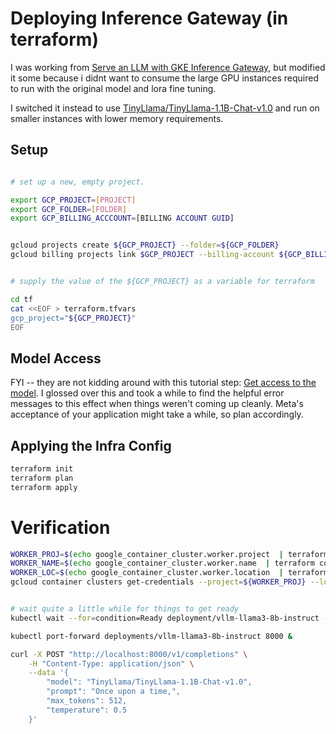 

# Deploying Inference Gateway (in terraform)

I was working from [Serve an LLM with GKE Inference Gateway](https://cloud.google.com/kubernetes-engine/docs/tutorials/serve-with-gke-inference-gateway), but modified it some because i didnt want to consume the large GPU instances required to run with the original model and lora fine tuning.

I switched it instead to use [TinyLlama/TinyLlama-1.1B-Chat-v1.0](https://huggingface.co/TinyLlama/TinyLlama-1.1B-Chat-v1.0) and run on smaller instances with lower memory requirements.


## Setup

```bash

# set up a new, empty project. 

export GCP_PROJECT=[PROJECT]
export GCP_FOLDER=[FOLDER]
export GCP_BILLING_ACCCOUNT=[BILLING ACCOUNT GUID]


gcloud projects create ${GCP_PROJECT} --folder=${GCP_FOLDER}
gcloud billing projects link $GCP_PROJECT --billing-account ${GCP_BILLING_ACCCOUNT}


# supply the value of the ${GCP_PROJECT} as a variable for terraform

cd tf
cat <<EOF > terraform.tfvars
gcp_project="${GCP_PROJECT}"
EOF

```

## Model Access

FYI -- they are not kidding around with this tutorial step: [Get access to the model](https://cloud.google.com/kubernetes-engine/docs/tutorials/serve-with-gke-inference-gateway#model-access). I glossed over this and took a while to find the helpful error messages to this effect 
when things weren't coming up cleanly.  Meta's acceptance of your application might take a while, so plan accordingly.


## Applying the Infra Config


```bash
terraform init
terraform plan
terraform apply 
```

# Verification


```bash
WORKER_PROJ=$(echo google_container_cluster.worker.project  | terraform console | tr -d '"')
WORKER_NAME=$(echo google_container_cluster.worker.name  | terraform console | tr -d '"')
WORKER_LOC=$(echo google_container_cluster.worker.location  | terraform console | tr -d '"')
gcloud container clusters get-credentials --project=${WORKER_PROJ} --location=${WORKER_LOC} ${WORKER_NAME}


# wait quite a little while for things to get ready
kubectl wait --for=condition=Ready deployment/vllm-llama3-8b-instruct --timeout=20m

kubectl port-forward deployments/vllm-llama3-8b-instruct 8000 &

curl -X POST "http://localhost:8000/v1/completions" \
	-H "Content-Type: application/json" \
	--data '{
		"model": "TinyLlama/TinyLlama-1.1B-Chat-v1.0",
		"prompt": "Once upon a time,",
		"max_tokens": 512,
		"temperature": 0.5
	}'
```
